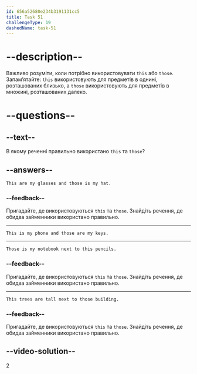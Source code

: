 ```yaml
---
id: 656a52680e234b3191131cc5
title: Task 51
challengeType: 19
dashedName: task-51
---
```


# --description--

Важливо розуміти, коли потрібно використовувати `this` або `those`. Запам’ятайте: `this` використовують для предметів в однині, розташованих близько, а `those` використовують для предметів в множині, розташованих далеко.

# --questions--

## --text--

В якому реченні правильно використано `this` та `those`?

## --answers--

`This are my glasses and those is my hat.`

### --feedback--

Пригадайте, де використовуються `this` та `those`. Знайдіть речення, де обидва займенники використано правильно.

---

`This is my phone and those are my keys.`

---

`Those is my notebook next to this pencils.`

### --feedback--

Пригадайте, де використовуються `this` та `those`. Знайдіть речення, де обидва займенники використано правильно.

---

`This trees are tall next to those building.`

### --feedback--

Пригадайте, де використовуються `this` та `those`. Знайдіть речення, де обидва займенники використано правильно.

## --video-solution--

2
